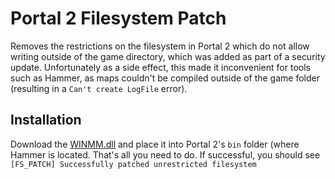 # Portal 2 Filesystem Patch
Removes the restrictions on the filesystem in Portal 2 which do not allow writing outside of the game directory, which was added as part of a security update. Unfortunately as a side effect, this made it inconvenient for tools such as Hammer, as maps couldn't be compiled outside of the game folder (resulting in a `Can't create LogFile` error).

## Installation
Download the [WINMM.dll](https://github.com/ficool2/portal2_filesystem_patch/releases) and place it into Portal 2's `bin` folder (where Hammer is located. That's all you need to do. If successful, you should see `[FS_PATCH] Successfully patched unrestricted filesystem`
